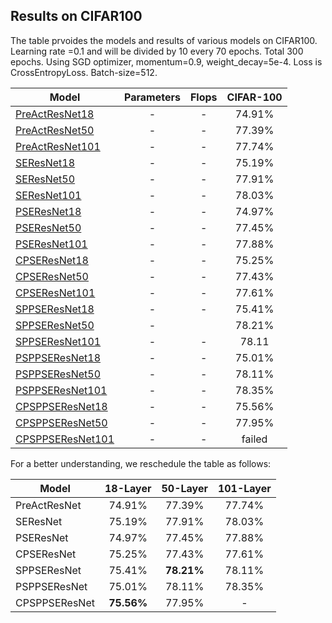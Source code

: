 ## Results on CIFAR100
The table prvoides the models and results of various models on CIFAR100. 
Learning rate =0.1 and will be divided by 10 every 70 epochs. Total 300 epochs.
Using SGD optimizer, momentum=0.9, weight_decay=5e-4.
Loss is CrossEntropyLoss.
Batch-size=512.

Model | Parameters| Flops | CIFAR-100 | 
-------|:-------:|:--------:|:--------:|
[PreActResNet18](https://drive.google.com/open?id=1w2VGpFPDuS9NzcfcGfPUXoEdXwVftFep) |- |- |74.91%
[PreActResNet50](https://drive.google.com/open?id=1Nz_JmzLxuzefGzekBRoCutDIeRgaKWMY) |- |- |77.39%
[PreActResNet101](https://drive.google.com/open?id=1gZoIQhJCzSMhN9b6OeoLL_lyxgU5vCVT) |- |- |77.74%
[SEResNet18](https://drive.google.com/open?id=17Ynt2pLrbew-n2Wu3P8coZ1vTUiV8h3I) |- |- |75.19%
[SEResNet50](https://drive.google.com/open?id=1ESIH2Vmqk5kP2VMuUd53FtXDiyhV-ZGe) |- |- |77.91%
[SEResNet101](https://drive.google.com/open?id=1ASubbeI6l3RQR9WAJakqxwOnDGo1iSl9) |- |- |78.03%
[PSEResNet18](https://drive.google.com/open?id=1ZHYAyjiVsBtpCe7pDp3Ip204UYDpe_aR) |- |- |74.97%
[PSEResNet50](https://drive.google.com/open?id=1V_-qkfvGorDDzOMEsEb9peHyj-tI2IB2) |- |- |77.45%
[PSEResNet101](https://drive.google.com/open?id=17zRZipc8Dj32b4iaDcD4J9w-8-tcEfqb) |- |- |77.88%
[CPSEResNet18](https://drive.google.com/open?id=12Hne8epBFV2YjakHP43PwYSYizdHlG0D) |- |- |75.25%
[CPSEResNet50](https://drive.google.com/open?id=1axp5bjRTkmkxRd3CGRTP_WwBOcdh74GM) |- |- |77.43%
[CPSEResNet101](https://drive.google.com/open?id=1MtfiV8vjHNfiXwB6q-AncuTe2Y1dkNxQ) |- |- |77.61%
[SPPSEResNet18](https://drive.google.com/open?id=1EYcqDd70KHLKC2v_DaZ35qW1SLVzwaqN) |- |- |75.41%
[SPPSEResNet50](https://drive.google.com/open?id=1xEMjxxOe3X3-fOvU9wdxJWtoPoFA74T_) |- | |78.21%
[SPPSEResNet101](https://drive.google.com/open?id=1H5gpBjWSnf4RbaZg2tdJ5LJRMTSLCxgP) |- |- |78.11
[PSPPSEResNet18](https://drive.google.com/open?id=1h-d4b1qaGgzxu8_yPlwrVu-BIN9ZUbNo) |- |- |75.01%
[PSPPSEResNet50](https://drive.google.com/open?id=11-4nxqOE9_cYwC6iR8DUHSln0z5nwoTD) |- |- |78.11%
[PSPPSEResNet101](https://drive.google.com/open?id=134ZG8H0TY545MArhon1A8YKEZcOrPB9y) |- |- |78.35%
[CPSPPSEResNet18](https://drive.google.com/open?id=1G1vPvLYFCTCq7nE4TQFTiwIthKFE9yso) |- |- |75.56%
[CPSPPSEResNet50](https://drive.google.com/open?id=1tVB-ml5JUnmGMqw7mToPxhmkjoaCkRE2) |- |- |77.95%
[CPSPPSEResNet101]() |- |- |failed


For a better understanding, we reschedule the table as follows:

Model | 18-Layer| 50-Layer | 101-Layer | 
-------|:-------:|:--------:|:--------:|
PreActResNet    |74.91% |77.39% |77.74%
SEResNet        |75.19% |77.91% |78.03%
PSEResNet       |74.97% |77.45% |77.88%
CPSEResNet      |75.25% |77.43% |77.61%
SPPSEResNet     |75.41% |**78.21%**|78.11%
PSPPSEResNet    |75.01% |78.11% |78.35%
CPSPPSEResNet   |**75.56%**|77.95% |-
